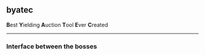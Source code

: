 ## byatec

**B**est **Y**ielding **A**uction **T**ool **E**ver **C**reated

-----

### Interface between the bosses

